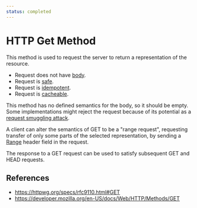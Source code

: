 ```yaml
---
status: completed
---
```


# HTTP Get Method

This method is used to request the server to return a representation of the resource.

- Request does not have [body](/http/body).
- Request is [safe](/httpmethod-property/safe).
- Request is [idempotent](http/method-property/idempotent).
- Request is [cacheable](/http/requests/cacheable).

This method has no defined semantics for the body, so it should be empty. Some implementations might reject the request because of its potential as a [request smuggling attack](/http/security/request-smuggling-attack).

A client can alter the semantics of GET to be a "range request", requesting transfer of only some parts of the selected representation, by sending a [Range](/http/fields/range) header field in the request.

The response to a GET request can be used to satisfy subsequent GET and HEAD requests.

## References

- https://httpwg.org/specs/rfc9110.html#GET
- https://developer.mozilla.org/en-US/docs/Web/HTTP/Methods/GET
